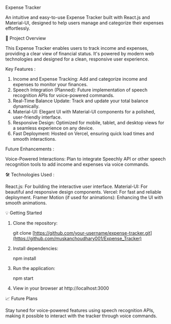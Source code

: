 Expense Tracker

An intuitive and easy-to-use Expense Tracker built with React.js and Material-UI, designed to help users manage and categorize their expenses effortlessly.

🚀 Project Overview

This Expense Tracker enables users to track income and expenses, providing a clear view of financial status. It's powered by modern web technologies and designed for a clean, responsive user experience.

Key Features :

 1. Income and Expense Tracking: Add and categorize income and expenses to monitor your finances.
 2. Speech Integration (Planned): Future implementation of speech recognition APIs for voice-powered commands.
 3. Real-Time Balance Update: Track and update your total balance dynamically.
 4. Material-UI: Elegant UI with Material-UI components for a polished, user-friendly interface.
 5. Responsive Design: Optimized for mobile, tablet, and desktop views for a seamless experience on any device.
 6. Fast Deployment: Hosted on Vercel, ensuring quick load times and smooth interactions.

Future Enhancements :

   Voice-Powered Interactions: Plan to integrate Speechly API or other speech recognition tools to add income and expenses via voice commands.

🛠️ Technologies Used :

   React.js: For building the interactive user interface.
   Material-UI: For beautiful and responsive design components.
   Vercel: For fast and reliable deployment.
   Framer Motion (if used for animations): Enhancing the UI with smooth animations.

💡 Getting Started

  1. Clone the repository:

     git clone [https://github.com/your-username/expense-tracker.git](https://github.com/muskanchoudhary001/Expense_Tracker)

  2. Install dependencies:

     npm install

 3. Run the application:

    npm start

 4. View in your browser at http://localhost:3000

📈 Future Plans

Stay tuned for voice-powered features using speech recognition APIs, making it possible to interact with the tracker through voice commands.
